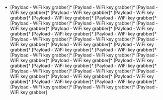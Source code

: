 
* [Payload - WiFi key grabber]* [Payload - WiFi key grabber]* [Payload - WiFi key grabber]* [Payload - WiFi key grabber]* [Payload - WiFi key grabber]* [Payload - WiFi key grabber]* [Payload - WiFi key grabber]* [Payload - WiFi key grabber]* [Payload - WiFi key grabber]* [Payload - WiFi key grabber]* [Payload - WiFi key grabber]* [Payload - WiFi key grabber]* [Payload - WiFi key grabber]* [Payload - WiFi key grabber]* [Payload - WiFi key grabber]* [Payload - WiFi key grabber]* [Payload - WiFi key grabber]* [Payload - WiFi key grabber]* [Payload - WiFi key grabber]* [Payload - WiFi key grabber]* [Payload - WiFi key grabber]* [Payload - WiFi key grabber]* [Payload - WiFi key grabber]* [Payload - WiFi key grabber]* [Payload - WiFi key grabber]* [Payload - WiFi key grabber]* [Payload - WiFi key grabber]* [Payload - WiFi key grabber]* [Payload - WiFi key grabber]* [Payload - WiFi key grabber]* [Payload - WiFi key grabber]* [Payload - WiFi key grabber]* [Payload - WiFi key grabber]* [Payload - WiFi key grabber]* [Payload - WiFi key grabber]* [Payload - WiFi key grabber]* [Payload - WiFi key grabber]* [Payload - WiFi key grabber]